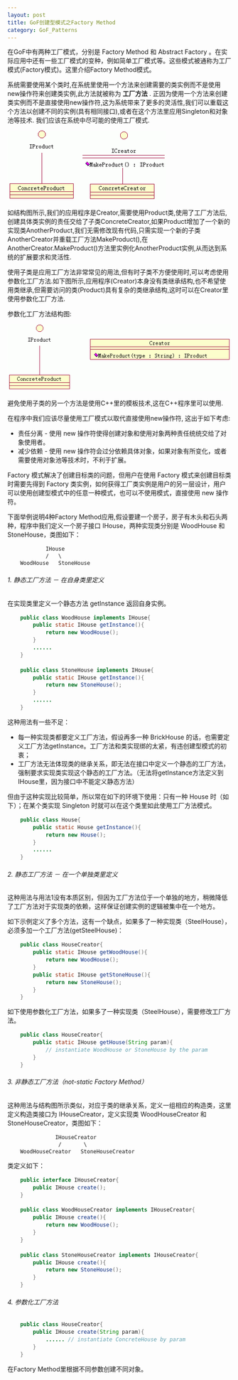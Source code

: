```yaml
---
layout: post
title: GoF创建型模式之Factory Method
category: GoF_Patterns
---
```


在GoF中有两种工厂模式，分别是 Factory Method 和 Abstract Factory 。在实际应用中还有一些工厂模式的变种，例如简单工厂模式等。这些模式被通称为工厂模式(Factory模式)。这里介绍Factory Method模式。

系统需要使用某个类时,在系统里使用一个方法来创建需要的类实例而不是使用new操作符来创建类实例,此方法就被称为 **工厂方法** . 正因为使用一个方法来创建类实例而不是直接使用new操作符,这为系统带来了更多的灵活性,我们可以重载这个方法以创建不同的实例(具有相同接口),或者在这个方法里应用Singleton和对象池等技术. 我们应该在系统中尽可能的使用工厂模式.

![factory method](/img/gof/factorymethod1.gif)

如结构图所示,我们的应用程序是Creator,需要使用Product类,使用了工厂方法后,创建具体类实例的责任交给了子类ConcreteCreator,如果Product增加了一个新的实现类AnotherProduct,我们无需修改现有代码,只需实现一个新的子类AnotherCreator并重载工厂方法MakeProduct(),在AnotherCreator.MakeProduct()方法里实例化AnotherProduct实例,从而达到系统的扩展要求和灵活性.

使用子类是应用工厂方法非常常见的用法,但有时子类不方便使用时,可以考虑使用参数化工厂方法.如下图所示,应用程序(Creator)本身没有类继承结构,也不希望使用类继承,但需要访问的类(Product)具有复杂的类继承结构,这时可以在Creator里使用参数化工厂方法.

参数化工厂方法结构图:

![](/img/gof/factorymethod2.gif)

避免使用子类的另一个方法是使用C++里的模板技术,这在C++程序里可以使用.

在程序中我们应该尽量使用工厂模式以取代直接使用new操作符, 这出于如下考虑:

* 责任分离 - 使用 new 操作符使得创建对象和使用对象两种责任统统交给了对象使用者。 
* 减少依赖 - 使用 new 操作符会过分依赖具体对象，如果对象有所变化，或者需要使用对象池等技术时，不利于扩展。 

Factory 模式解决了创建目标类的问题，但用户在使用 Factory 模式来创建目标类时需要先得到 Factory 类实例，如何获得工厂类实例是用户的另一层设计，用户可以使用创建型模式中的任意一种模式，也可以不使用模式，直接使用 new 操作符。 

下面举例说明4种Factory Method应用,假设要建一个房子，房子有木头和石头两种，程序中我们定义一个房子接口 IHouse，两种实现类分别是 WoodHouse 和 StoneHouse，类图如下： 

```
            IHouse
            /   \
    WoodHouse   StoneHouse
```

###### 1. 静态工厂方法 － 在自身类里定义

在实现类里定义一个静态方法 getInstance 返回自身实例。 

```java
    public class WoodHouse implements IHouse{
        public static IHouse getInstance(){
            return new WoodHouse();
        }
        ......
    }

    public class StoneHouse implements IHouse{
        public static IHouse getInstance(){
            return new StoneHouse();
        }
        ......
    }
```

这种用法有一些不足： 

* 每一种实现类都要定义工厂方法，假设再多一种 BrickHouse 的话，也需要定义工厂方法getInstance。工厂方法和类实现绑的太紧，有违创建型模式的初衷； 
* 工厂方法无法体现类的继承关系，即无法在接口中定义一个静态的工厂方法，强制要求实现类实现这个静态的工厂方法。（无法将getInstance方法定义到IHouse里，因为接口中不能定义静态方法） 

但由于这种实现比较简单，所以常在如下的环境下使用：只有一种 House 时（如下）；在某个类实现 Singleton 时就可以在这个类里如此使用工厂方法模式。 

```java
    public class House{
        public static House getInstance(){
            return new House();
        }
        ......
    }
```

###### 2. 静态工厂方法 － 在一个单独类里定义

这种用法与用法1没有本质区别，但因为工厂方法位于一个单独的地方，稍微降低了工厂方法对于实现类的依赖，这样保证创建实例的逻辑被集中在一个地方。 

如下示例定义了多个方法，这有一个缺点，如果多了一种实现类（SteelHouse），必须多加一个工厂方法(getSteelHouse)： 

```java
    public class HouseCreator{
        public static IHouse getWoodHouse(){
            return new WoodHouse();
        }
        public static IHouse getStoneHouse(){
            return new StoneHouse();
        }
    }
```

如下使用参数化工厂方法，如果多了一种实现类（SteelHouse），需要修改工厂方法。 

```java
    public class HouseCreator{
        public static IHouse getHouse(String param){
            // instantiate WoodHouse or StoneHouse by the param
        }
    }
```

###### 3. 非静态工厂方法（not-static Factory Method）

这种用法与结构图所示类似，对应于类的继承关系，定义一组相应的构造类，这里定义构造类接口为 IHouseCreator，定义实现类 WoodHouseCreator 和 StoneHouseCreator，类图如下： 

```
               IHouseCreator
                /       \
    WoodHouseCreator   StoneHouseCreator
```

类定义如下：
 
```java
    public interface IHouseCreator{
        public IHouse create();
    }

    public class WoodHouseCreator implements IHouseCreator{
        public IHouse create(){
            return new WoodHouse();
        }
    }

    public class StoneHouseCreator implements IHouseCreator{
        public IHouse create(){
            return new StoneHouse();
        }
    }
```

###### 4. 参数化工厂方法

```java
    public class HouseCreator{
        public IHouse create(String param){
            ...... // instantiate ConcreteHouse by param
        }
    }
```

在Factory Method里根据不同参数创建不同对象。
